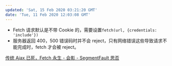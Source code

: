 ```yaml
---
updated: 'Sat, 15 Feb 2020 03:21:20 GMT'
date: 'Tue, 11 Feb 2020 12:03:08 GMT'
---
```


-   Fetch 请求默认是不带 Cookie 的，需要设置`fetch(url, {credentials: 'include'})`
-   服务器返回 400，500 错误码时并不会 reject，只有网络错误这些导致请求不能完成时，fetch 才会被 reject。

[传统 Ajax 已死，Fetch 永生 - 会影 - SegmentFault 思否](https://segmentfault.com/a/1190000003810652)
